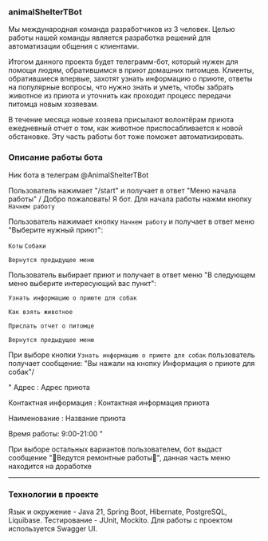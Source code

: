 ### animalShelterTBot
Мы международная команда разработчиков из 3 человек. Целью работы нашей команды является разработка решений для автоматизации общения с клиентами.

Итогом данного проекта будет телеграмм-бот, который нужен для помощи людям, обратившимся в приют домашних питомцев. Клиенты, обратившиеся впервые, захотят узнать информацию о приюте, ответы на популярные вопросы, что нужно знать и уметь, чтобы забрать животное из приюта и уточнить как проходит процесс передачи питомца новым хозяевам. 

В течение месяца новые хозяева присылают волонтёрам приюта ежедневный отчет о том, как животное приспосабливается к новой обстановке. Эту часть работы бот тоже поможет автоматизировать.
### Описание работы бота
Ник бота в телеграм @AnimalShelterTBot

Пользователь нажимает "/start" и получает в ответ "Меню начала работы"  / Добро пожаловать! Я бот.
Для начала работы нажми кнопку `Начнем работу`

Пользователь нажимает кнопку `Начнем работу` и получает в ответ меню "Выберите нужный приют":

`Коты` `Собаки`

`Вернутся предыдущее меню`

Пользователь выбирает приют и получает в ответ меню "В следующем меню выберите интересующий вас пункт":

`Узнать информацию о приюте для собак`

`Как взять животное`

`Прислать отчет о питомце`

`Вернутся предыдущее меню`

При выборе кнопки `Узнать информацию о приюте для собак`  пользователь получает сообщение: "Вы нажали на кнопку Информация о приюте для собак"/

" Адрес : Адрес приюта

Контактная информация : Контактная информация приюта

Наименование : Название приюта

Время работы: 9:00-21:00 "

При выборе остальных вариантов пользователем, бот выдаст сообщение "🛑Ведутся ремонтные работы🛑", данная часть меню находится на доработке

---

### Технологии в проекте
Язык и окружение - Java 21, Spring Boot, Hibernate, PostgreSQL, Liquibase. Тестирование - JUnit, Mockito. Для работы с проектом используется Swagger UI.

